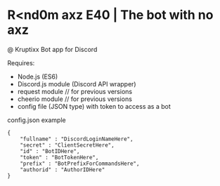# R<nd0m axz E40 | The bot with no axz
@ Kruptixx
Bot app for Discord

Requires:
- Node.js (ES6)
- Discord.js module (Discord API wrapper)
- request module // for previous versions
- cheerio module // for previous versions
- config file (JSON type) with token to access as a bot

config.json example
```JS
{
    "fullname" : "DiscordLoginNameHere",
    "secret" : "ClientSecretHere",
    "id" : "BotIDHere",
    "token" : "BotTokenHere",
    "prefix" : "BotPrefixForCommandsHere",
    "authorid" : "AuthorIDHere"
}
```
